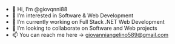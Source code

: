 - 👋 Hi, I’m @giovqnni88
- 👀 I’m interested in Software & Web Development 
- 🌱 I’m currently working on Full Stack .NET Web Development
- 💞️ I’m looking to collaborate on Software and Web projects
- 📫 You can reach me here -> giovanniangelino589@gmail.com

<!---
giovqnni88/giovqnni88 is a ✨ special ✨ repository because its `README.md` (this file) appears on your GitHub profile.
You can click the Preview link to take a look at your changes.
--->
